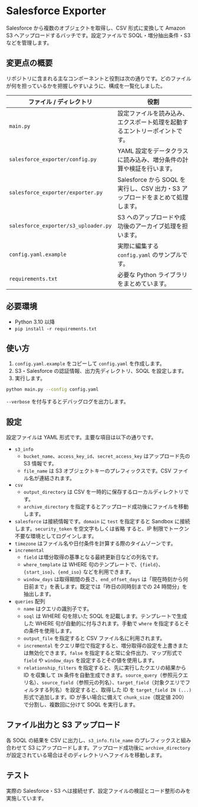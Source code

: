 # Salesforce Exporter

Salesforce から複数のオブジェクトを取得し、CSV 形式に変換して Amazon S3 へアップロードするバッチです。設定ファイルで SOQL・増分抽出条件・S3 などを管理します。

## 変更点の概要

リポジトリに含まれる主なコンポーネントと役割は次の通りです。どのファイルが何を担っているかを把握しやすいように、構成を一覧化しました。

| ファイル / ディレクトリ | 役割 |
| --- | --- |
| `main.py` | 設定ファイルを読み込み、エクスポート処理を起動するエントリーポイントです。 |
| `salesforce_exporter/config.py` | YAML 設定をデータクラスに読み込み、増分条件の計算や検証を行います。 |
| `salesforce_exporter/exporter.py` | Salesforce から SOQL を実行し、CSV 出力・S3 アップロードをまとめて処理します。 |
| `salesforce_exporter/s3_uploader.py` | S3 へのアップロードや成功後のアーカイブ処理を担います。 |
| `config.yaml.example` | 実際に編集する `config.yaml` のサンプルです。 |
| `requirements.txt` | 必要な Python ライブラリをまとめています。 |


## 必要環境

- Python 3.10 以降
- `pip install -r requirements.txt`

## 使い方

1. `config.yaml.example` をコピーして `config.yaml` を作成します。
2. S3・Salesforce の認証情報、出力先ディレクトリ、SOQL を設定します。
3. 実行します。

```bash
python main.py --config config.yaml
```

`--verbose` を付与するとデバッグログを出力します。

## 設定

設定ファイルは YAML 形式です。主要な項目は以下の通りです。

- `s3_info`
  - `bucket_name`、`access_key_id`、`secret_access_key` はアップロード先の S3 情報です。
  - `file_name` は S3 オブジェクトキーのプレフィックスです。CSV ファイル名が連結されます。
- `csv`
  - `output_directory` は CSV を一時的に保存するローカルディレクトリです。
  - `archive_directory` を指定するとアップロード成功後にファイルを移動します。
- `salesforce` は接続情報です。`domain` に `test` を指定すると Sandbox に接続します。`security_token` を空文字もしくは省略
  すると、IP 制限でトークン不要な環境としてログインします。
- `timezone` はファイル名や日付条件を計算する際のタイムゾーンです。
- `incremental`
  - `field` は増分取得の基準となる最終更新日などの列名です。
  - `where_template` は WHERE 句のテンプレートで、`{field}`、`{start_iso}`、`{end_iso}` などを利用できます。
  - `window_days` は取得期間の長さ、`end_offset_days` は「現在時刻から何日前まで」を表します。既定では「昨日の同時刻までの 24 時間分」を抽出します。
- `queries` 配列
  - `name` はクエリの識別子です。
  - `soql` は WHERE 句を除いた SOQL を記載します。テンプレートで生成した WHERE 句が自動的に付与されます。手動で `where` を指定するとその条件を使用します。
  - `output_file` を指定すると CSV ファイル名に利用されます。
  - `incremental` をクエリ単位で指定すると、増分取得の設定を上書きまたは無効化できます。`false` を指定すると常に全件出力、マップ形式で `field` や `window_days` を設定するとその値を使用します。
  - `relationship_filters` を指定すると、先に実行したクエリの結果から ID を収集して `IN` 条件を自動生成できます。`source_query`（参照元クエリ名）、`source_field`（参照元の列名）、`target_field`（対象クエリでフィルタする列名）を設定すると、取得した ID を `target_field IN (...)` 形式で追加します。ID が多い場合に備えて `chunk_size`（既定値 200）で分割し、複数回に分けて SOQL を実行します。


## ファイル出力と S3 アップロード

各 SOQL の結果を CSV に出力し、`s3_info.file_name` のプレフィックスと組み合わせて S3 にアップロードします。アップロード成功後に `archive_directory` が設定されている場合はそのディレクトリへファイルを移動します。

## テスト

実際の Salesforce・S3 へは接続せず、設定ファイルの検証とコード整形のみを実施しています。
